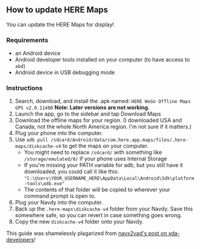 ## How to update HERE Maps

You can update the HERE Maps for display!

### Requirements
* an Android device
* Android developer tools installed on your computer (to have access to `abd`)
* Android device in USB debugging mode

### Instructions
1. Search, download, and install the .apk named: `HERE WeGo Offline Maps GPS v2.0.11480` **Note: Later versions are not working.**
2. Launch the app, go to the sidebar and tap Download Maps
3. Download the offline maps for your region.  (I downloaded USA and Canada, not the whole North America region.  I'm not sure if it matters.)
4. Plug your phone into the computer.
5. Use `adb pull /sdcard/Android/data/com.here.app.maps/files/.here-maps/diskcache-v4` to get the maps on your computer.
   * You might need to replace `/sdcard/` with something like `/storage/emulated/0/` if your phone uses Internal Storage
   * If you're missing your PATH variable for adb, but you still have it downloaded, you could call it like this: `"C:\Users\YOUR_USERNAME_HERE\AppData\Local\Android\Sdk\platform-tools\adb.exe"`
   * The contents of that folder will be copied to wherever your command prompt is open to.
6. Plug your Navdy into the computer.
7. Back up the `.here-maps\diskcache-v4` folder from your Navdy.  Save this somewhere safe, so you can revert in case something goes wrong.
8. Copy the new `diskcache-v4` folder onto your Navdy.

This guide was shamelessly plagarized from [navx2vad's post on xda-developers](https://forum.xda-developers.com/showpost.php?p=76393133&postcount=2)!

